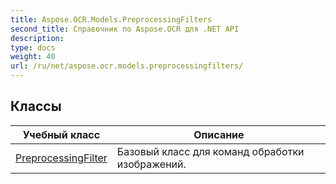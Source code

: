 ```yaml
---
title: Aspose.OCR.Models.PreprocessingFilters
second_title: Справочник по Aspose.OCR для .NET API
description: 
type: docs
weight: 40
url: /ru/net/aspose.ocr.models.preprocessingfilters/
---
```



## Классы

| Учебный класс | Описание |
| --- | --- |
| [PreprocessingFilter](./preprocessingfilter/) | Базовый класс для команд обработки изображений. |


